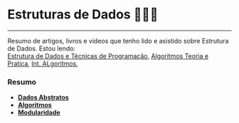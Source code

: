 # Estruturas de Dados :ghost::cat::octopus:  
---
Resumo de artigos, livros e videos que tenho lido e asistido sobre Estrutura de Dados. 
Estou lendo:  
[Estrutura de Dados e Técnicas de Programação](), [Algoritmos Teoria e Pratica](https://www.amazon.com.br/Algoritmos-Teoria-Pr%C3%A1tica-Thomas-Cormen/dp/8535236996),
[Int. ALgoritmos](https://www.embarcados.com.br/serie/introducao-a-algoritmos/),

### Resumo

* [**Dados Abstratos**](https://github.com/fagnercaeres/Estudos_Estrutura_Dados/blob/master/1%C2%BASemana/dados_abstratos.md)  
* [**Algoritmos**](https://github.com/fagnercaeres/Estudos_Estrutura_Dados/blob/master/1%C2%BASemana/algoritmos.md)
* [**Modularidade**](https://github.com/fagnercaeres/Estudos_Estrutura_Dados/blob/master/1%C2%BASemana/modularidade.md)
